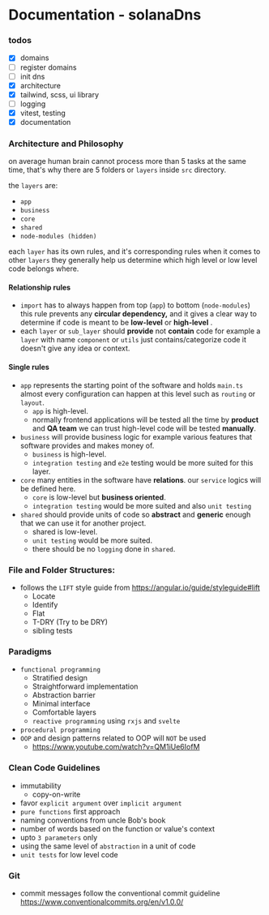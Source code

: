 # Documentation - solanaDns

### todos

- [x] domains
- [ ] register domains
- [ ] init dns
- [x] architecture
- [x] tailwind, scss, ui library
- [ ] logging
- [x] vitest, testing
- [x] documentation

### Architecture and Philosophy

on average human brain cannot process more than 5 tasks at the same time, that's why there are 5 folders or `layers`
inside `src` directory.

the `layers` are:

- `app`
- `business`
- `core`
- `shared`
- `node-modules (hidden)`

each `layer` has its own rules, and it's corresponding rules when it comes to other `layers` they generally help us
determine which high level or low level code belongs where.

#### Relationship rules

- `import` has to always happen from top (`app`) to bottom (`node-modules`) this rule prevents any **circular
  dependency,** and it gives a clear way to determine if code is meant to be **low-level** or **high-level** .
- each `layer` or `sub_layer` should **provide** not **contain** code for example a `layer` with name `component`
  or `utils` just contains/categorize code it doesn't give any idea or context.

#### Single rules

- `app` represents the starting point of the software and holds `main.ts` almost every configuration can happen at this
  level such as `routing` or `layout`.
    - `app` is high-level.
    - normally frontend applications will be tested all the time by **product** and **QA team**  we can trust high-level
      code will be tested **manually**.
- `business` will provide business logic for example various features that software provides and makes money of.
    - `business` is high-level.
    - `integration testing` and `e2e` testing would be more suited for this layer.
- `core` many entities in the software have **relations**. our `service` logics will be defined here.
    - `core` is low-level but **business oriented**.
    - `integration testing` would be more suited and also `unit testing`
- `shared` should provide units of code so **abstract** and **generic** enough that we can use it for another project.
    - shared is low-level.
    - `unit testing` would be more suited.
    - there should be no `logging` done in `shared`.

### File and Folder Structures:

- follows the `LIFT` style guide from https://angular.io/guide/styleguide#lift
    - Locate
    - Identify
    - Flat
    - T-DRY (Try to be DRY)
    - sibling tests

### Paradigms

- `functional programming`
    - Stratified design
    - Straightforward implementation
    - Abstraction barrier
    - Minimal interface
    - Comfortable layers
    - `reactive programming` using `rxjs` and `svelte`
- `procedural programming`
- `OOP` and design patterns related to OOP will `NOT` be used
    - https://www.youtube.com/watch?v=QM1iUe6IofM

### Clean Code Guidelines

- immutability
    - copy-on-write
- favor `explicit argument` over `implicit argument`
- `pure functions` first approach
- naming conventions from uncle Bob's book
- number of words based on the function or value's context
- upto `3 parameters` only
- using the same level of `abstraction` in a unit of code
- `unit tests` for low level code

### Git

- commit messages follow the conventional commit guideline https://www.conventionalcommits.org/en/v1.0.0/

